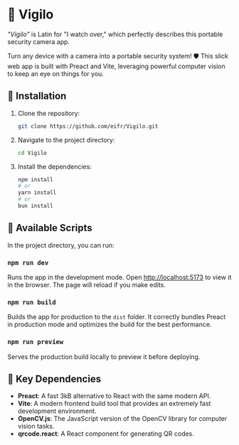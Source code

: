 # 📸 Vigilo

_"Vigilo"_ is Latin for "I watch over," which perfectly describes this portable security camera app.

Turn any device with a camera into a portable security system! 🛡️ This slick web app is built with Preact and Vite, leveraging powerful computer vision to keep an eye on things for you.

## 🚀 Installation

1.  Clone the repository:
    ```bash
    git clone https://github.com/eifr/Vigilo.git
    ```
2.  Navigate to the project directory:
    ```bash
    cd Vigilo
    ```
3.  Install the dependencies:
    ```bash
    npm install
    # or
    yarn install
    # or
    bun install
    ```

## 📜 Available Scripts

In the project directory, you can run:

### `npm run dev`

Runs the app in the development mode.
Open [http://localhost:5173](http://localhost:5173) to view it in the browser. The page will reload if you make edits.

### `npm run build`

Builds the app for production to the `dist` folder. It correctly bundles Preact in production mode and optimizes the build for the best performance.

### `npm run preview`

Serves the production build locally to preview it before deploying.

## 🔑 Key Dependencies

- **Preact**: A fast 3kB alternative to React with the same modern API.
- **Vite**: A modern frontend build tool that provides an extremely fast development environment.
- **OpenCV.js**: The JavaScript version of the OpenCV library for computer vision tasks.
- **qrcode.react**: A React component for generating QR codes.
